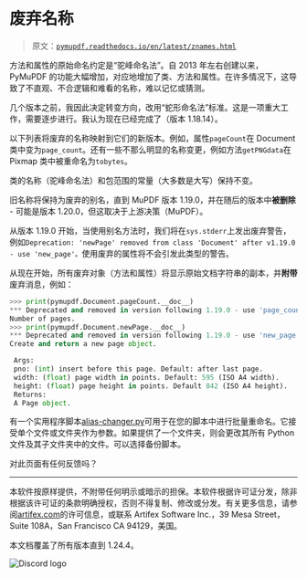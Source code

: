 # 废弃名称

> 原文：[`pymupdf.readthedocs.io/en/latest/znames.html`](https://pymupdf.readthedocs.io/en/latest/znames.html)

方法和属性的原始命名约定是“驼峰命名法”。自 2013 年左右创建以来，PyMuPDF 的功能大幅增加，对应地增加了类、方法和属性。在许多情况下，这导致了不直观、不合逻辑和难看的名称，难以记忆或猜测。

几个版本之前，我因此决定转变方向，改用“蛇形命名法”标准。这是一项重大工作，需要逐步进行。我认为现在已经完成了（版本 1.18.14）。

以下列表将废弃的名称映射到它们的新版本。例如，属性`pageCount`在 Document 类中变为`page_count`。还有一些不那么明显的名称变更，例如方法`getPNGdata`在 Pixmap 类中被重命名为`tobytes`。

类的名称（驼峰命名法）和包范围的常量（大多数是大写）保持不变。

旧名称将保持为废弃的别名，直到 MuPDF 版本 1.19.0，并在随后的版本中**被删除** - 可能是版本 1.20.0，但这取决于上游决策（MuPDF）。

从版本 1.19.0 开始，当使用别名方法时，我们将在`sys.stderr`上发出废弃警告，例如`Deprecation: 'newPage' removed from class 'Document' after v1.19.0 - use 'new_page'。`使用废弃的属性将不会引发此类型的警告。

从现在开始，所有废弃对象（方法和属性）将显示原始文档字符串的副本，并**附带**废弃消息，例如：

```py
>>> print(pymupdf.Document.pageCount.__doc__)
*** Deprecated and removed in version following 1.19.0 - use 'page_count'. ***
Number of pages.
>>> print(pymupdf.Document.newPage.__doc__)
*** Deprecated and removed in version following 1.19.0 - use 'new_page'. ***
Create and return a new page object.

 Args:
 pno: (int) insert before this page. Default: after last page.
 width: (float) page width in points. Default: 595 (ISO A4 width).
 height: (float) page height in points. Default 842 (ISO A4 height).
 Returns:
 A Page object. 
```

有一个实用程序脚本[alias-changer.py](https://github.com/pymupdf/PyMuPDF-Utilities/tree/master/alias-changer.py)可用于在您的脚本中进行批量重命名。它接受单个文件或文件夹作为参数。如果提供了一个文件夹，则会更改其所有 Python 文件及其子文件夹中的文件。可以选择备份脚本。

对此页面有任何反馈吗？

* * *

本软件按原样提供，不附带任何明示或暗示的担保。本软件根据许可证分发，除非根据该许可证的条款明确授权，否则不得复制、修改或分发。有关更多信息，请参阅[artifex.com](https://www.artifex.com?utm_source=rtd-pymupdf&utm_medium=rtd&utm_content=footer-link)的许可信息，或联系 Artifex Software Inc.，39 Mesa Street，Suite 108A，San Francisco CA 94129，美国。

本文档覆盖了所有版本直到 1.24.4。

![Discord logo](https://discord.gg/TSpYGBW4eq)
